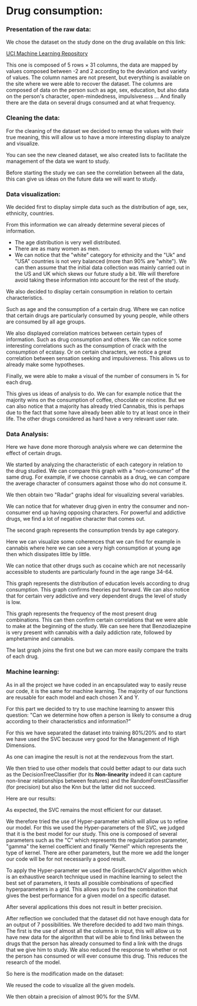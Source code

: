 # Drug consumption:

### Presentation of the raw data:

We chose the dataset on the study done on the drug available on this link:

[UCI Machine Learning Repository](https://archive.ics.uci.edu/dataset/373/drug+consumption+quantified)

This one is composed of 5 rows × 31 columns, the data are mapped by values composed between -2 and 2 according to the deviation and variety of values. The column names are not present, but everything is available on the site where we were able to recover the dataset. The columns are composed of data on the person such as age, sex, education, but also data on the person's character, open-mindedness, impulsiveness ... And finally there are the data on several drugs consumed and at what frequency.


### Cleaning the data:

For the cleaning of the dataset we decided to remap the values with their true meaning, this will allow us to have a more interesting display to analyze and visualize.

You can see the new cleaned dataset, we also created lists to facilitate the management of the data we want to study.

Before starting the study we can see the correlation between all the data, this can give us ideas on the future data we will want to study.


### Data visualization:

We decided first to display simple data such as the distribution of age, sex, ethnicity, countries.

From this information we can already determine several pieces of information.

- The age distribution is very well distributed.
- There are as many women as men.
- We can notice that the "white" category for ethnicity and the "Uk" and "USA" countries is not very balanced (more than 90% are "white"). We can then assume that the initial data collection was mainly carried out in the US and UK which skews our future study a bit. We will therefore avoid taking these information into account for the rest of the study.

We also decided to display certain consumption in relation to certain characteristics.

Such as age and the consumption of a certain drug. Where we can notice that certain drugs are particularly consumed by young people, while others are consumed by all age groups.

We also displayed correlation matrices between certain types of information. Such as drug consumption and others. We can notice some interesting correlations such as the consumption of crack with the consumption of ecstasy. Or on certain characters, we notice a great correlation between sensation seeking and impulsiveness. This allows us to already make some hypotheses.

Finally, we were able to make a visual of the number of consumers in % for each drug.

This gives us ideas of analysis to do. We can for example notice that the majority wins on the consumption of coffee, chocolate or nicotine. But we can also notice that a majority has already tried Cannabis, this is perhaps due to the fact that some have already been able to try at least once in their life. The other drugs considered as hard have a very relevant user rate.

### Data Analysis:

Here we have done more thorough analysis where we can determine the effect of certain drugs.

We started by analyzing the characteristic of each category in relation to the drug studied. We can compare this graph with a "non-consumer" of the same drug. For example, if we choose cannabis as a drug, we can compare the average character of consumers against those who do not consume it.

We then obtain two "Radar" graphs ideal for visualizing several variables.

We can notice that for whatever drug given in entry the consumer and non-consumer end up having opposing characters. For powerful and addictive drugs, we find a lot of negative character that comes out.

The second graph represents the consumption trends by age category.

Here we can visualize some coherences that we can find for example in cannabis where here we can see a very high consumption at young age then which dissipates little by little.

We can notice that other drugs such as cocaine which are not necessarily accessible to students are particularly found in the age range 34-64.

This graph represents the distribution of education levels according to drug consumption. This graph confirms theories put forward. We can also notice that for certain very addictive and very dependent drugs the level of study is low.

This graph represents the frequency of the most present drug combinations. This can then confirm certain correlations that we were able to make at the beginning of the study. We can see here that Benzodiazepine is very present with cannabis with a daily addiction rate, followed by amphetamine and cannabis.

The last graph joins the first one but we can more easily compare the traits of each drug.

### Machine learning:

As in all the project we have coded in an encapsulated way to easily reuse our code, it is the same for machine learning. The majority of our functions are reusable for each model and each chosen X and Y.

For this part we decided to try to use machine learning to answer this question: "Can we determine how often a person is likely to consume a drug according to their characteristics and information?"

For this we have separated the dataset into training 80%/20% and to start we have used the SVC because very good for the Management of High Dimensions.

As one can imagine the result is not at the rendezvous from the start.

We then tried to use other models that could better adapt to our data such as the DecisionTreeClassifier (for its **Non-linearity** indeed it can capture non-linear relationships between features) and the RandomForestClassifier (for precision) but also the Knn but the latter did not succeed.

Here are our results:

As expected, the SVC remains the most efficient for our dataset.

We therefore tried the use of Hyper-parameter which will allow us to refine our model. For this we used the Hyper-parameters of the SVC, we judged that it is the best model for our study. This one is composed of several parameters such as the "C" which represents the regularization parameter, "gamma" the kernel coefficient and finally "Kernel" which represents the type of kernel. There are other parameters, but the more we add the longer our code will be for not necessarily a good result.

To apply the Hyper-parameter we used the GridSearchCV algorithm which is an exhaustive search technique used in machine learning to select the best set of parameters, it tests all possible combinations of specified hyperparameters in a grid. This allows you to find the combination that gives the best performance for a given model on a specific dataset.

After several applications this does not result in better precision.

After reflection we concluded that the dataset did not have enough data for an output of 7 possibilities. We therefore decided to add two main things. The first is the use of almost all the columns in input, this will allow us to have new data for the algorithm that will be able to find links between the drugs that the person has already consumed to find a link with the drugs that we give him to study. We also reduced the response to whether or not the person has consumed or will ever consume this drug. This reduces the research of the model.

So here is the modification made on the dataset:

We reused the code to visualize all the given models.

We then obtain a precision of almost 90% for the SVM.
